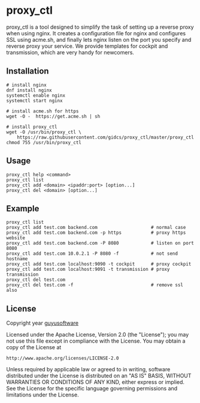 # proxy_ctl
proxy_ctl is a tool designed to simplify the task of setting up a reverse proxy when using nginx. It creates a configuration file for nginx and configures SSL using acme.sh, and finally lets nginx listen on the port you specify and reverse proxy your service. We provide templates for cockpit and transmission, which are very handy for newcomers.

## Installation
```
# install nginx
dnf install nginx
systemctl enable nginx
systemctl start nginx

# install acme.sh for https
wget -O -  https://get.acme.sh | sh

# install proxy_ctl
wget -O /usr/bin/proxy_ctl \
    https://raw.githubusercontent.com/gidcs/proxy_ctl/master/proxy_ctl
chmod 755 /usr/bin/proxy_ctl
```

## Usage
```
proxy_ctl help <command>
proxy_ctl list
proxy_ctl add <domain> <ipaddr:port> [option...]
proxy_ctl del <domain> [option...]
```

## Example
```
proxy_ctl list
proxy_ctl add test.com backend.com                    # normal case
proxy_ctl add test.com backend.com -p https           # proxy https website
proxy_ctl add test.com backend.com -P 8080            # listen on port 8080
proxy_ctl add test.com 10.0.2.1 -P 8080 -f            # not send hostname
proxy_ctl add test.com localhost:9090 -t cockpit      # proxy cockpit
proxy_ctl add test.com localhost:9091 -t transmission # proxy transmission
proxy_ctl del test.com
proxy_ctl del test.com -f                             # remove ssl also
```

## License

Copyright year [guyusoftware]

Licensed under the Apache License, Version 2.0 (the "License");
you may not use this file except in compliance with the License.
You may obtain a copy of the License at

    http://www.apache.org/licenses/LICENSE-2.0

Unless required by applicable law or agreed to in writing, software
distributed under the License is distributed on an "AS IS" BASIS,
WITHOUT WARRANTIES OR CONDITIONS OF ANY KIND, either express or implied.
See the License for the specific language governing permissions and
limitations under the License.

[guyusoftware]: https://www.guyusoftware.com/
